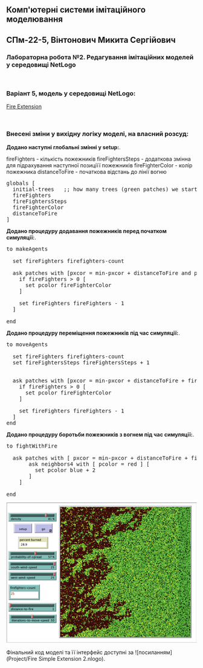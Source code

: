 ## Комп'ютерні системи імітаційного моделювання
## СПм-22-5, **Вінтонович Микита Сергійович**
### Лабораторна робота №**2**. Редагування імітаційних моделей у середовищі NetLogo

<br>

### Варіант 5, модель у середовищі NetLogo:
[Fire Extension](http://www.netlogoweb.org/launch#http://www.netlogoweb.org/assets/modelslib/IABM%20Textbook/chapter%203/Fire%20Extensions/Fire%20Simple%20Extension%202.nlogo)

<br>

### Внесені зміни у вихідну логіку моделі, на власний розсуд:

**Додано наступні глобальні змінні у setup:**.

fireFighters - кількість пожежників
fireFightersSteps - додаткова змінна для підрахування наступної позиціїї пожежників
fireFighterColor - колір пожежника
distanceToFire - початкова відстань до лінії вогню

<pre>
globals [
  initial-trees   ;; how many trees (green patches) we started with
  fireFighters
  fireFightersSteps
  fireFighterColor
  distanceToFire
]
</pre>

**Додано процедуру додавання пожежників перед початком симуляції:**.

<pre>
to makeAgents

  set fireFighters firefighters-count

  ask patches with [pxcor = min-pxcor + distanceToFire and pcolor = black] [
    if fireFighters > 0 [
      set pcolor fireFighterColor
    ]

    set fireFighters fireFighters - 1
  ]

end
</pre>

**Додано процедуру переміщення пожежників під час симуляції:**.

<pre>
to moveAgents

  set fireFighters firefighters-count
  set fireFightersSteps fireFightersSteps + 1


  ask patches with [pxcor = min-pxcor + distanceToFire + fireFightersSteps and (pcolor = black or pcolor = green)] [
    if fireFighters > 0 [
      set pcolor fireFighterColor
    ]

    set fireFighters fireFighters - 1
  ]
end
</pre>

**Додано процедуру боротьби пожежників з вогнем під час симуляції:**.

<pre>
to fightWithFire

  ask patches with [ pxcor = min-pxcor + distanceToFire + fireFightersSteps and pcolor = fireFighterColor ] [
       ask neighbors4 with [ pcolor = red ] [
         set pcolor blue + 2
       ]
    ]

end
</pre>

![Скріншот моделі в процесі симуляції](example.png)

Фінальний код моделі та її інтерфейс доступні за ![посиланням](Project/Fire Simple Extension 2.nlogo).
